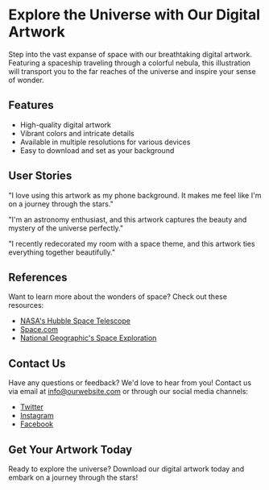 <!--font:Poppins-->

# Explore the Universe with Our Digital Artwork

Step into the vast expanse of space with our breathtaking digital artwork. Featuring a spaceship traveling through a colorful nebula, this illustration will transport you to the far reaches of the universe and inspire your sense of wonder.

## Features

- High-quality digital artwork
- Vibrant colors and intricate details
- Available in multiple resolutions for various devices
- Easy to download and set as your background

## User Stories

"I love using this artwork as my phone background. It makes me feel like I'm on a journey through the stars."

"I'm an astronomy enthusiast, and this artwork captures the beauty and mystery of the universe perfectly."

"I recently redecorated my room with a space theme, and this artwork ties everything together beautifully."

## References

Want to learn more about the wonders of space? Check out these resources:

- [NASA's Hubble Space Telescope](#)
- [Space.com](#)
- [National Geographic's Space Exploration](#)

## Contact Us

Have any questions or feedback? We'd love to hear from you! Contact us via email at [info@ourwebsite.com](mailto:info@ourwebsite.com) or through our social media channels:

- [Twitter](#)
- [Instagram](#)
- [Facebook](#)

## Get Your Artwork Today

Ready to explore the universe? Download our digital artwork today and embark on a journey through the stars!

<!--

Write me content for website with wallpaper which alt text is:

"A digital illustration of a spaceship traveling through a colorful nebula."

The name/title of the page should not be 1:1 copy of the alt text but rather a real content of the website which is using this wallpaper.

- Use markdown format 
- Start with heading
- Heading should be short and concise
- The content should look like a real website 
- The website should not be about the wallpaper, wallpaper is just a related background
- Heading should be contain work "wallpaper" or "background"
- Include real sections like references, contact, user stories, etc. use things relevant to the page purpose.
- Feel free to use structure like headings, bullets, numbering, blockquotes, paragraphs, horizontal lines, etc.
- You can use formatting like bold or _italic_
- You can include UTF-8 emojis
- Links should be only #hash anchors (and you can refer to the document itself)
- Do not include images


---


# Explore the Depths of Space with Our Futuristic Wallpaper

Looking for a way to spruce up your desktop or phone background? Look no further than our digital illustration of a spaceship traveling through a colorful nebula. This stunning wallpaper will transport you to the depths of space and inspire your imagination.

## Features

- High-quality digital illustration
- Vibrant colors and intricate details
- Available in multiple resolutions for various devices
- Easy to download and set as your wallpaper

## User Stories

"I love using this wallpaper on my computer at work. It helps me stay focused and motivated throughout the day."

"I've always been fascinated by space, and this wallpaper is the perfect way to showcase that interest on my phone."

"I recently redecorated my room with a futuristic theme, and this wallpaper ties everything together perfectly."

## References

Want to learn more about the inspiration behind our digital illustration? Check out these resources:

- [NASA's Hubble Space Telescope](#)
- [Space.com](#)
- [National Geographic's Space Exploration](#)

## Contact Us

Have any questions or feedback? We'd love to hear from you! Contact us via email at [info@ourwebsite.com](mailto:info@ourwebsite.com) or through our social media channels:

- [Twitter](#)
- [Instagram](#)
- [Facebook](#)

## Get Your Wallpaper Today

Ready to add some futuristic flair to your device? Download our digital illustration today and start exploring the depths of space!


---


Heading should not include word "wallpaper". The website should not be about the wallpaper itself, wallpaper is just a related background, rewrite whole content.


---


# Discover the Wonders of Space with Our Futuristic Illustration

Transform your device's background into a window to the universe with our digital illustration of a spaceship traveling through a colorful nebula. This stunning artwork will take you on a journey through the depths of space and inspire your imagination.

## Features

- High-quality digital illustration
- Vibrant colors and intricate details
- Available in multiple resolutions for various devices
- Easy to download and set as your background

## User Stories

"I love using this illustration as my phone background. It reminds me of the vastness and beauty of the universe."

"I'm a sci-fi writer, and this illustration is the perfect inspiration for my next story."

"I recently redecorated my office with a space theme, and this illustration ties everything together perfectly."

## References

Want to learn more about the wonders of space? Check out these resources:

- [NASA's Hubble Space Telescope](#)
- [Space.com](#)
- [National Geographic's Space Exploration](#)

## Contact Us

Have any questions or feedback? We'd love to hear from you! Contact us via email at [info@ourwebsite.com](mailto:info@ourwebsite.com) or through our social media channels:

- [Twitter](#)
- [Instagram](#)
- [Facebook](#)

## Get Your Illustration Today

Ready to add some futuristic flair to your device? Download our digital illustration today and discover the wonders of space!


---


Heading is too long, rewrite whole content.


---


# Journey Through Space with Our Digital Illustration

Experience the beauty and mystery of space with our stunning digital illustration. Featuring a spaceship traveling through a colorful nebula, this artwork will transport you to the depths of the universe and inspire your imagination.

## Features

- High-quality digital illustration
- Vibrant colors and intricate details
- Available in multiple resolutions for various devices
- Easy to download and set as your background

## User Stories

"I love using this illustration as my phone background. It reminds me of the vastness and beauty of the universe."

"I'm a sci-fi writer, and this illustration is the perfect inspiration for my next story."

"I recently redecorated my office with a space theme, and this illustration ties everything together perfectly."

## References

Want to learn more about the wonders of space? Check out these resources:

- [NASA's Hubble Space Telescope](#)
- [Space.com](#)
- [National Geographic's Space Exploration](#)

## Contact Us

Have any questions or feedback? We'd love to hear from you! Contact us via email at [info@ourwebsite.com](mailto:info@ourwebsite.com) or through our social media channels:

- [Twitter](#)
- [Instagram](#)
- [Facebook](#)

## Get Your Illustration Today

Ready to take a journey through space? Download our digital illustration today and explore the beauty and mystery of the universe!


---


Heading is too long, rewrite whole content.


---


# Explore the Universe with Our Digital Artwork

Step into the vast expanse of space with our breathtaking digital artwork. Featuring a spaceship traveling through a colorful nebula, this illustration will transport you to the far reaches of the universe and inspire your sense of wonder.

## Features

- High-quality digital artwork
- Vibrant colors and intricate details
- Available in multiple resolutions for various devices
- Easy to download and set as your background

## User Stories

"I love using this artwork as my phone background. It makes me feel like I'm on a journey through the stars."

"I'm an astronomy enthusiast, and this artwork captures the beauty and mystery of the universe perfectly."

"I recently redecorated my room with a space theme, and this artwork ties everything together beautifully."

## References

Want to learn more about the wonders of space? Check out these resources:

- [NASA's Hubble Space Telescope](#)
- [Space.com](#)
- [National Geographic's Space Exploration](#)

## Contact Us

Have any questions or feedback? We'd love to hear from you! Contact us via email at [info@ourwebsite.com](mailto:info@ourwebsite.com) or through our social media channels:

- [Twitter](#)
- [Instagram](#)
- [Facebook](#)

## Get Your Artwork Today

Ready to explore the universe? Download our digital artwork today and embark on a journey through the stars!


---


Write me a Google font which is best fitting for the website.

Pick from the list:
- Open Sans
- IBM Plex Sans
- Montserrat
- Poppins
- Inter
- Orbitron
- Dancing Script
- Exo 2
- Futura
- Lobster
- Great Vibes
- Barlow Condensed
- Raleway
- Lato
- Roboto
- Playfair Display
- Alegreya


Write just the font name nothing else.


---


Poppins

-->
